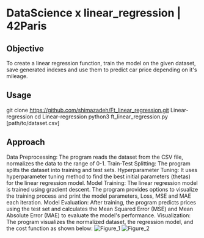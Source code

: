 # DataScience x linear_regression | 42Paris
## Objective
To create a linear regression function, train the model on the given dataset, save generated indexes and use 
them to predict car price depending on it's mileage.

## Usage
git clone https://github.com/shimazadeh/Ft_linear_regression.git Linear-regression
cd Linear-regression
python3 ft_linear_regression.py [path/to/dataset.csv]

## Approach
Data Preprocessing: The program reads the dataset from the CSV file, normalizes the data to the range of 0-1.
Train-Test Splitting: The program splits the dataset into training and test sets.
Hyperparameter Tuning: It uses hyperparameter tuning method to find the best initial parameters (thetas) for the linear regression model.
Model Training: The linear regression model is trained using gradient descent. The program provides options to visualize the training process and print the model parameters, Loss, MSE and MAE each iteration.
Model Evaluation: After training, the program predicts prices using the test set and calculates the Mean Squared Error (MSE) and Mean Absolute Error (MAE) to evaluate the model's performance.
Visualization: The program visualizes the normalized dataset, the regression model, and the cost function as shown below: 
![Figure_1](https://github.com/shimazadeh/Ft_linear_regression/assets/67879533/2b4d502c-d9a8-4c9c-a3b0-f62ac38bd210)
![Figure_2](https://github.com/shimazadeh/Ft_linear_regression/assets/67879533/2481e403-d1b6-40cc-9aa0-6ac0ad6ed66e)
